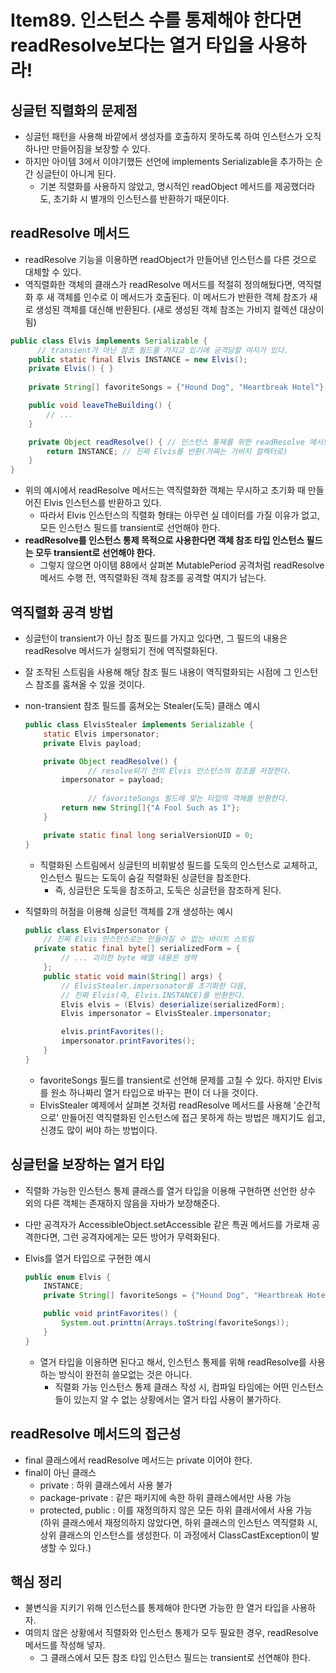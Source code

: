 # Item89. 인스턴스 수를 통제해야 한다면 readResolve보다는 열거 타입을 사용하라!

## 싱글턴 직렬화의 문제점

- 싱글턴 패턴을 사용해 바깥에서 생성자를 호출하지 못하도록 하여 인스턴스가 오직 하나만 만들어짐을 보장할 수 있다.
- 하지만 아이템 3에서 이야기했든 선언에 implements Serializable을 추가하는 순간 싱글턴이 아니게 된다.
  - 기본 직렬화를 사용하지 않았고, 명시적인 readObject 메서드를 제공했더라도, 초기화 시 별개의 인스턴스를 반환하기 때문이다.





## readResolve 메서드

- readResolve 기능을 이용하면 readObject가 만들어낸 인스턴스를 다른 것으로 대체할 수 있다.
- 역직렬화한 객체의 클래스가 readResolve 메서드를 적절히 정의해뒀다면, 역직렬화 후  새 객체를 인수로 이 메서드가 호출된다. 이 메서드가 반환한 객체 참조가 새로 생성된 객체를 대신해 반환된다. (새로 생성된 객체 참조는 가비지 컬렉션 대상이 됨)

~~~java
public class Elvis implements Serializable {
	  // transient가 아닌 참조 필드를 가지고 있기에 공격당할 여지가 있다. 
    public static final Elvis INSTANCE = new Elvis();
    private Elvis() { }
  
    private String[] favoriteSongs = {"Hound Dog", "Heartbreak Hotel"};

    public void leaveTheBuilding() {
        // ...
    }

    private Object readResolve() { // 인스턴스 통제를 위한 readResolve 메서드 - 개선의 여지가 있다!!!
        return INSTANCE; // 진짜 Elvis를 반환(가짜는 가비지 컬렉터로)
    }
}
~~~

- 위의 예시에서 readResolve 메서드는 역직렬화한 객체는 무시하고 초기화 때 만들어진 Elvis 인스턴스를 반환하고 있다.
  - 따라서 Elvis 인스턴스의 직렬화 형태는 아무런 실 데이터를 가질 이유가 없고, 모든 인스턴스 필드를 transient로 선언해야 한다.
- **readResolve를 인스턴스 통제 목적으로 사용한다면 객체 참조 타입 인스턴스 필드는 모두 transient로 선언해야 한다.**
  - 그렇지 않으면 아이템 88에서 살펴본 MutablePeriod 공격처럼 readResolve 메서드 수행 전, 역직렬화된 객체 참조를 공격할 여지가 남는다.



## 역직렬화 공격 방법

- 싱글턴이 transient가 아닌 참조 필드를 가지고 있다면, 그 필드의 내용은 readResolve 메서드가 실행되기 전에 역직렬화된다.

- 잘 조작된 스트림을 사용해 해당 참조 필드 내용이 역직렬화되는 시점에 그 인스턴스 참조를 훔쳐올 수 있을 것이다.

- non-transient 참조 필드를 훔쳐오는 Stealer(도둑) 클래스 예시

  ~~~java
  public class ElvisStealer implements Serializable {
      static Elvis impersonator;
      private Elvis payload;
  
      private Object readResolve() {
  				// resolve되기 전의 Elvis 인스턴스의 참조를 저장한다. 
          impersonator = payload;
        	
  				// favoriteSongs 필드에 맞는 타입의 객체를 반환한다. 
          return new String[]{"A Fool Such as I"};
      }
  
      private static final long serialVersionUID = 0;
  }
  ~~~

  - 직렬화된 스트림에서 싱글턴의 비휘발성 필드를 도둑의 인스턴스로 교체하고, 인스턴스 필드는 도둑이 숨길 직렬화된 싱글턴을 참조한다.
    - 즉, 싱글턴은 도둑을 참조하고, 도둑은 싱글턴을 참조하게 된다.

- 직렬화의 허점을 이용해 싱글턴 객체를 2개 생성하는 예시

  ~~~java
  public class ElvisImpersonator {
      // 진짜 Elvis 인스턴스로는 만들어질 수 없는 바이트 스트림
  	private static final byte[] serializedForm = {
          // ... 괴이한 byte 배열 내용은 생략
      };
      public static void main(String[] args) {
          // ElvisStealer.impersonator를 초기화한 다음,
          // 진짜 Elvis(즉, Elvis.INSTANCE)를 반환한다.
          Elvis elvis = (Elvis) deserialize(serializedForm);
          Elvis impersonator = ElvisStealer.impersonator;
  
          elvis.printFavorites();
          impersonator.printFavorites();
      }
  }
  ~~~

  - favoriteSongs 필드를 transient로 선언해 문제를 고칠 수 있다. 하지만 Elvis를 원소 하나짜리 열거 타입으로 바꾸는 편이 더 나을 것이다.
  - ElvisStealer 예제에서 살펴본 것처럼 readResolve 메서드를 사용해 '순간적으로' 만들어진 역직렬화된 인스턴스에 접근 못하게 하는 방법은 깨지기도 쉽고, 신경도 많이 써야 하는 방법이다.





## 싱글턴을 보장하는 열거 타입

- 직렬화 가능한 인스턴스 통제 클래스를 열거 타입을 이용해 구현하면 선언한 상수 외의 다른 객체는 존재하지 않음을 자바가 보장해준다.

- 다만 공격자가 AccessibleObject.setAccessible 같은 특권 메서드를 가로채 공격한다면, 그런 공격자에게는 모든 방어가 무력화된다.

- Elvis를 열거 타입으로 구현한 예시

  ~~~java
  public enum Elvis {
      INSTANCE;
      private String[] favoriteSongs = {"Hound Dog", "Heartbreak Hotel"};
  
      public void printFavorites() {
          System.out.printtn(Arrays.toString(favoriteSongs));
      }
  }
  ~~~

  - 열거 타입을 이용하면 된다고 해서, 인스턴스 통제를 위해 readResolve를 사용하는 방식이 완전히 쓸모없는 것은 아니다.
    - 직렬화 가능 인스턴스 통제 클래스 작성 시, 컴파일 타임에는 어떤 인스턴스들이 있는지 알 수 없는 상황에서는 열거 타입 사용이 불가하다.





## readResolve 메서드의 접근성

- final 클래스에서 readResolve 메서드는 private 이어야 한다.
- final이 아닌 클래스
  - private : 하위 클래스에서 사용 불가
  - package-private : 같은 패키지에 속한 하위 클래스에서만 사용 가능
  - protected, public : 이를 재정의하지 않은 모든 하위 클래서에서 사용 가능 (하위 클래스에서 재정의하지 않았다면, 하위 클래스의 인스턴스 역직렬화 시, 상위 클래스의 인스턴스를 생성한다. 이 과정에서 ClassCastException이 발생할 수 있다.)





## 핵심 정리

- 불변식을 지키기 위해 인스턴스를 통제해야 한다면 가능한 한 열거 타입을 사용하자.
- 여의치 않은 상황에서 직렬화와 인스턴스 통제가 모두 필요한 경우, readResolve 메서드를 작성해 넣자.
  - 그 클래스에서 모든 참조 타입 인스턴스 필드는 transient로 선연해야 한다.

